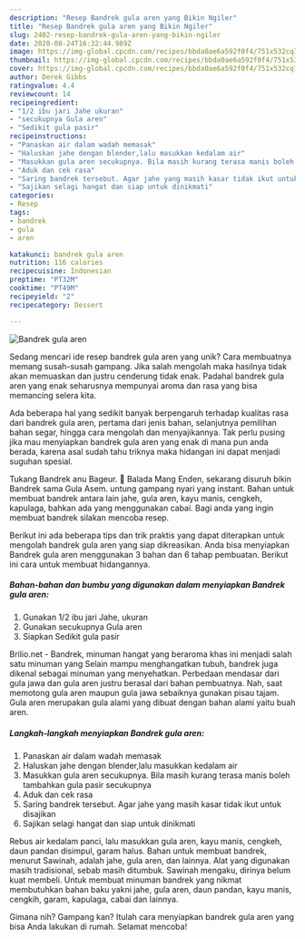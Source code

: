 ```yaml
---
description: "Resep Bandrek gula aren yang Bikin Ngiler"
title: "Resep Bandrek gula aren yang Bikin Ngiler"
slug: 2402-resep-bandrek-gula-aren-yang-bikin-ngiler
date: 2020-08-24T16:32:44.989Z
image: https://img-global.cpcdn.com/recipes/bbda0ae6a592f0f4/751x532cq70/bandrek-gula-aren-foto-resep-utama.jpg
thumbnail: https://img-global.cpcdn.com/recipes/bbda0ae6a592f0f4/751x532cq70/bandrek-gula-aren-foto-resep-utama.jpg
cover: https://img-global.cpcdn.com/recipes/bbda0ae6a592f0f4/751x532cq70/bandrek-gula-aren-foto-resep-utama.jpg
author: Derek Gibbs
ratingvalue: 4.4
reviewcount: 14
recipeingredient:
- "1/2 ibu jari Jahe ukuran"
- "secukupnya Gula aren"
- "Sedikit gula pasir"
recipeinstructions:
- "Panaskan air dalam wadah memasak"
- "Haluskan jahe dengan blender,lalu masukkan kedalam air"
- "Masukkan gula aren secukupnya. Bila masih kurang terasa manis boleh tambahkan gula pasir secukupnya"
- "Aduk dan cek rasa"
- "Saring bandrek tersebut. Agar jahe yang masih kasar tidak ikut untuk disajikan"
- "Sajikan selagi hangat dan siap untuk dinikmati"
categories:
- Resep
tags:
- bandrek
- gula
- aren

katakunci: bandrek gula aren 
nutrition: 116 calories
recipecuisine: Indonesian
preptime: "PT32M"
cooktime: "PT49M"
recipeyield: "2"
recipecategory: Dessert

---
```



![Bandrek gula aren](https://img-global.cpcdn.com/recipes/bbda0ae6a592f0f4/751x532cq70/bandrek-gula-aren-foto-resep-utama.jpg)

Sedang mencari ide resep bandrek gula aren yang unik? Cara membuatnya memang susah-susah gampang. Jika salah mengolah maka hasilnya tidak akan memuaskan dan justru cenderung tidak enak. Padahal bandrek gula aren yang enak seharusnya mempunyai aroma dan rasa yang bisa memancing selera kita.

Ada beberapa hal yang sedikit banyak berpengaruh terhadap kualitas rasa dari bandrek gula aren, pertama dari jenis bahan, selanjutnya pemilihan bahan segar, hingga cara mengolah dan menyajikannya. Tak perlu pusing jika mau menyiapkan bandrek gula aren yang enak di mana pun anda berada, karena asal sudah tahu triknya maka hidangan ini dapat menjadi suguhan spesial.

Tukang Bandrek anu Bageur. 🤭 Balada Mang Enden, sekarang disuruh bikin Bandrek sama Gula Asem. untung gampang nyari yang instant. Bahan untuk membuat bandrek antara lain jahe, gula aren, kayu manis, cengkeh, kapulaga, bahkan ada yang menggunakan cabai. Bagi anda yang ingin membuat bandrek silakan mencoba resep.


Berikut ini ada beberapa tips dan trik praktis yang dapat diterapkan untuk mengolah bandrek gula aren yang siap dikreasikan. Anda bisa menyiapkan Bandrek gula aren menggunakan 3 bahan dan 6 tahap pembuatan. Berikut ini cara untuk membuat hidangannya.

<!--inarticleads1-->

##### Bahan-bahan dan bumbu yang digunakan dalam menyiapkan Bandrek gula aren:

1. Gunakan 1/2 ibu jari Jahe, ukuran
1. Gunakan secukupnya Gula aren
1. Siapkan Sedikit gula pasir


Brilio.net - Bandrek, minuman hangat yang beraroma khas ini menjadi salah satu minuman yang Selain mampu menghangatkan tubuh, bandrek juga dikenal sebagai minuman yang menyehatkan. Perbedaan mendasar dari gula jawa dan gula aren justru berasal dari bahan pembuatnya. Nah, saat memotong gula aren maupun gula jawa sebaiknya gunakan pisau tajam. Gula aren merupakan gula alami yang dibuat dengan bahan alami yaitu buah aren. 

<!--inarticleads2-->

##### Langkah-langkah menyiapkan Bandrek gula aren:

1. Panaskan air dalam wadah memasak
1. Haluskan jahe dengan blender,lalu masukkan kedalam air
1. Masukkan gula aren secukupnya. Bila masih kurang terasa manis boleh tambahkan gula pasir secukupnya
1. Aduk dan cek rasa
1. Saring bandrek tersebut. Agar jahe yang masih kasar tidak ikut untuk disajikan
1. Sajikan selagi hangat dan siap untuk dinikmati


Rebus air kedalam panci, lalu masukkan gula aren, kayu manis, cengkeh, daun pandan disimpul, garam halus. Bahan untuk membuat bandrek, menurut Sawinah, adalah jahe, gula aren, dan lainnya. Alat yang digunakan masih tradisional, sebab masih ditumbuk. Sawinah mengaku, dirinya belum kuat membeli. Untuk membuat minuman bandrek yang nikmat membutuhkan bahan baku yakni jahe, gula aren, daun pandan, kayu manis, cengkih, garam, kapulaga, cabai dan lainnya. 

Gimana nih? Gampang kan? Itulah cara menyiapkan bandrek gula aren yang bisa Anda lakukan di rumah. Selamat mencoba!
